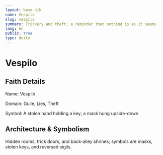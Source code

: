 ```yaml
---
layout: base.njk
name: Vespilo
slug: vespilo
summary: Trickery and theft; a reminder that nothing is as it seems.
lang: en
public: true
type: deity
---
```


# Vespilo

## Faith Details

Name: Vespilo

Domain: Guile, Lies, Theft

Symbol: A stolen hand holding a key; a mask hung upside-down

## Architecture & Symbolism

Hidden rooms, trick doors, and back-alley shrines; symbols are masks, stolen keys, and reversed sigils.
